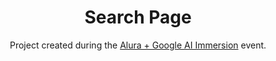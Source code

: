 <h1 align="center"> Search Page </h1> 

<p align="center">Project created during the  <a href="https://www.alura.com.br/artigos/imersao-ia?srsltid=AfmBOoqeK31QonnJ78ijp2m3DSFGXY20ojrDqME-gLtsUdWVVGhgO92V"> Alura + Google AI Immersion</a> event.



